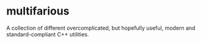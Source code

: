 # multifarious
A collection of different overcomplicated, but hopefully useful, modern and standard-compliant C++ utilities.
